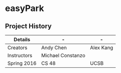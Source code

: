 # easyPark

## Project History

| Details      | -                 | -                  |
| -------------|-------------------|--------------------|
| Creators     | Andy Chen         | Alex Kang          | Alex Kang         | Henry Yu       | Angela Yung   |
| Instructors  | Michael Constanzo |                    |
| Spring 2016  | CS 48             | UCSB               |
